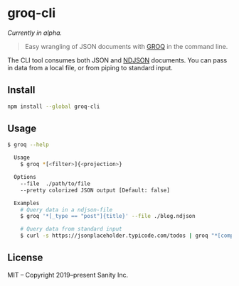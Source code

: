 # groq-cli

_Currently in alpha._

> Easy wrangling of JSON documents with [GROQ](https://github.com/sanity-io/groq) in the command line.

The CLI tool consumes both JSON and [NDJSON](http://www.ndjson.org) documents. You can pass in data from a local file, or from piping to standard input.

## Install

```bash
npm install --global groq-cli
```

## Usage

```bash
$ groq --help

  Usage
    $ groq *[<filter>]{<projection>}

  Options
    --file  ./path/to/file
    --pretty colorized JSON output [Default: false]

  Examples
    # Query data in a ndjson-file
    $ groq '*[_type == "post"]{title}' --file ./blog.ndjson

    # Query data from standard input
    $ curl -s https://jsonplaceholder.typicode.com/todos | groq "*[completed == false]{'mainTitle': title, ...}" --pretty

```

## License

MIT – Copyright 2019–present Sanity Inc.
